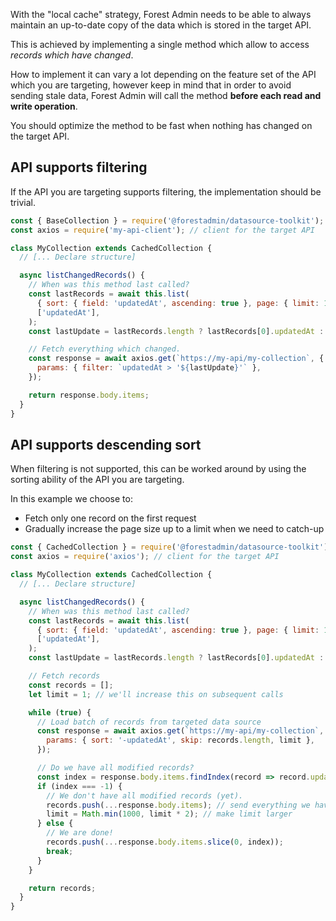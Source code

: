 With the "local cache" strategy, Forest Admin needs to be able to always maintain an up-to-date copy of the data which is stored in the target API.

This is achieved by implementing a single method which allow to access _records which have changed_.

How to implement it can vary a lot depending on the feature set of the API which you are targeting, however keep in mind that in order to avoid sending stale data, Forest Admin will call the method **before each read and write operation**.

You should optimize the method to be fast when nothing has changed on the target API.

## API supports filtering

If the API you are targeting supports filtering, the implementation should be trivial.

```javascript
const { BaseCollection } = require('@forestadmin/datasource-toolkit');
const axios = require('my-api-client'); // client for the target API

class MyCollection extends CachedCollection {
  // [... Declare structure]

  async listChangedRecords() {
    // When was this method last called?
    const lastRecords = await this.list(
      { sort: { field: 'updatedAt', ascending: true }, page: { limit: 1 } },
      ['updatedAt'],
    );
    const lastUpdate = lastRecords.length ? lastRecords[0].updatedAt : null;

    // Fetch everything which changed.
    const response = await axios.get(`https://my-api/my-collection`, {
      params: { filter: `updatedAt > '${lastUpdate}'` },
    });

    return response.body.items;
  }
}
```

## API supports descending sort

When filtering is not supported, this can be worked around by using the sorting ability of the API you are targeting.

In this example we choose to:

- Fetch only one record on the first request
- Gradually increase the page size up to a limit when we need to catch-up

```javascript
const { CachedCollection } = require('@forestadmin/datasource-toolkit');
const axios = require('axios'); // client for the target API

class MyCollection extends CachedCollection {
  // [... Declare structure]

  async listChangedRecords() {
    // When was this method last called?
    const lastRecords = await this.list(
      { sort: { field: 'updatedAt', ascending: true }, page: { limit: 1 } },
      ['updatedAt'],
    );
    const lastUpdate = lastRecords.length ? lastRecords[0].updatedAt : null;

    // Fetch records
    const records = [];
    let limit = 1; // we'll increase this on subsequent calls

    while (true) {
      // Load batch of records from targeted data source
      const response = await axios.get(`https://my-api/my-collection`, {
        params: { sort: '-updatedAt', skip: records.length, limit },
      });

      // Do we have all modified records?
      const index = response.body.items.findIndex(record => record.updatedAt < lastUpdate);
      if (index === -1) {
        // We don't have all modified records (yet).
        records.push(...response.body.items); // send everything we have to forest admin
        limit = Math.min(1000, limit * 2); // make limit larger
      } else {
        // We are done!
        records.push(...response.body.items.slice(0, index));
        break;
      }
    }

    return records;
  }
}
```
